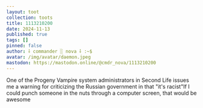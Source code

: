 ```yaml
---
layout: toot
collection: toots
title: 1113210200
date: 2024-11-13
published: true
tags: []
pinned: false
author: ⸸ commander ░ nova ⸸ :~$
avatar: /img/avatar/daemon.jpeg
mastodon: https://mastodon.online/@cmdr_nova/1113210200
---
```


One of the Progeny Vampire system administrators in Second Life issues me a warning for criticizing the Russian government in that "it's racist"If I could punch someone in the nuts through a computer screen, that would be awesome
